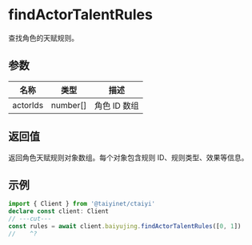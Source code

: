 # findActorTalentRules

查找角色的天赋规则。

## 参数

| 名称 | 类型 | 描述 |
|------|------|------|
| actorIds | number[] | 角色 ID 数组 |

## 返回值

返回角色天赋规则对象数组。每个对象包含规则 ID、规则类型、效果等信息。

## 示例

```ts twoslash
import { Client } from '@taiyinet/ctaiyi'
declare const client: Client
// ---cut---
const rules = await client.baiyujing.findActorTalentRules([0, 1])
//    ^?
```
